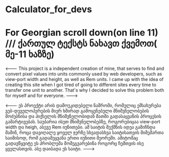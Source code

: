 # Calculator_for_devs
# For Georgian scroll down(on line 11) /// ქართულ ტექსტს ნახავთ ქვემოთ( მე-11 ხაზზე)

<---
This project is a independent creation of mine, that serves to find and convert
pixel values into units commonly used by web developers,
such as view-port width and height, as well as Rem units.
I came up with the idea of creating this site when
I got tired of going to different sites every time to transfer one unit to another.
That's why I decided to solve this problem both for myself and for everyone.
--->

<---
ეს პროექტი არის დამოუკიდებელი ნაშრომი,
რომელიც ემსახურება ვებ-დეველოპერების მიერ ხშირად გამოყენებული
მნიშვნელობების მოძებნისა და პიქსელის მნიშვნელობიდან მათში გადასაყვანის პროცესის გამარტივებას.
საუბარია ისეთ მნიშვნელობებზე, როგორებიცაა view-port width და heigh, ასევე Rem იუნითები.
ამ საიტის შექმნის იდეა გამიჩნდა მაშინ, როცა დავიღალე ყოველ ჯერზე სხვადასხვა საიტისათვის მიმემართა საიმისოდ,
რომ გადამეყვანა ერთი იუნითი მეორეში.
ამიტომაც გადავწყვიტე ეს პრობლემა მომეგვარებინა როგორც ჩემთვის ისე ყველასთვის.
ასე დაიბადა ეს საიტი.
--->
